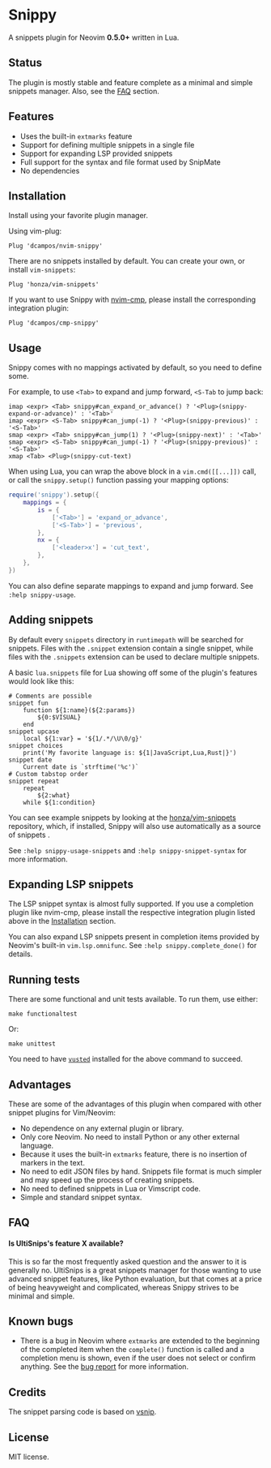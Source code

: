 # Snippy

A snippets plugin for Neovim **0.5.0+** written in Lua.

## Status

The plugin is mostly stable and feature complete as a minimal and simple snippets manager.
Also, see the [FAQ](#faq) section.

## Features

* Uses the built-in `extmarks` feature
* Support for defining multiple snippets in a single file
* Support for expanding LSP provided snippets
* Full support for the syntax and file format used by SnipMate
* No dependencies

## Installation

Install using your favorite plugin manager.

Using vim-plug:

```vim
Plug 'dcampos/nvim-snippy'
```

There are no snippets installed by default. You can create your own, or install
`vim-snippets`:

```vim
Plug 'honza/vim-snippets'
```

If you want to use Snippy with [nvim-cmp][2], please install the corresponding
integration plugin:

```vim
Plug 'dcampos/cmp-snippy'
```

## Usage

Snippy comes with no mappings activated by default, so you need to define
some.

For example, to use `<Tab>` to expand and jump forward, `<S-Tab` to jump back:

```vim
imap <expr> <Tab> snippy#can_expand_or_advance() ? '<Plug>(snippy-expand-or-advance)' : '<Tab>'
imap <expr> <S-Tab> snippy#can_jump(-1) ? '<Plug>(snippy-previous)' : '<S-Tab>'
smap <expr> <Tab> snippy#can_jump(1) ? '<Plug>(snippy-next)' : '<Tab>'
smap <expr> <S-Tab> snippy#can_jump(-1) ? '<Plug>(snippy-previous)' : '<S-Tab>'
xmap <Tab> <Plug>(snippy-cut-text)
```

When using Lua, you can wrap the above block in a `vim.cmd([[...]])` call, or
call the `snippy.setup()` function passing your mapping options:

```lua
require('snippy').setup({
    mappings = {
        is = {
            ['<Tab>'] = 'expand_or_advance',
            ['<S-Tab>'] = 'previous',
        },
        nx = {
            ['<leader>x'] = 'cut_text',
        },
    },
})
```

You can also define separate mappings to expand and jump forward. See `:help snippy-usage`.

## Adding snippets

By default every `snippets` directory in `runtimepath` will be searched for
snippets. Files with the `.snippet` extension contain a single snippet, while
files with the `.snippets` extension can be used to declare multiple snippets.

A basic `lua.snippets` file for Lua showing off some of the plugin's features
would look like this:

```vim-snippet
# Comments are possible
snippet fun
	function ${1:name}(${2:params})
		${0:$VISUAL}
	end
snippet upcase
	local ${1:var} = '${1/.*/\U\0/g}'
snippet choices
	print('My favorite language is: ${1|JavaScript,Lua,Rust|}')
snippet date
	Current date is `strftime('%c')`
# Custom tabstop order
snippet repeat
	repeat
		${2:what}
	while ${1:condition}
```

You can see example snippets by looking at the [honza/vim-snippets][3]
repository, which, if installed, Snippy will also use automatically as a source
of snippets .

See `:help snippy-usage-snippets` and `:help snippy-snippet-syntax` for more
information.

## Expanding LSP snippets

The LSP snippet syntax is almost fully supported. If you use a completion plugin
like nvim-cmp, please install the respective integration plugin listed
above in the [Installation](#installation) section.

You can also expand LSP snippets present in completion items provided by Neovim's
built-in `vim.lsp.omnifunc`. See `:help snippy.complete_done()` for details.

## Running tests

There are some functional and unit tests available. To run them, use either:

```
make functionaltest
```

Or:

```
make unittest
```

You need to have [`vusted`][4] installed for the above command to succeed.

## Advantages

These are some of the advantages of this plugin when compared with other snippet plugins for Vim/Neovim:

* No dependence on any external plugin or library.
* Only core Neovim. No need to install Python or any other external language.
* Because it uses the built-in `extmarks` feature, there is no insertion of markers in the text.
* No need to edit JSON files by hand. Snippets file format is much simpler and may speed up the process of creating snippets.
* No need to defined snippets in Lua or Vimscript code.
* Simple and standard snippet syntax.

## FAQ

#### Is UltiSnips's feature X available?

This is so far the most frequently asked question and the answer to it is
generally no. UltiSnips is a great snippets manager for those wanting to use
advanced snippet features, like Python evaluation, but that comes at a price of
being heavyweight and complicated, whereas Snippy strives to be minimal and
simple.

## Known bugs

* There is a bug in Neovim where `extmarks` are extended to the beginning of the completed item when the `complete()` function is called and a completion menu is shown, even if the user does not select or confirm anything. See the [bug report][1] for more information.

## Credits

The snippet parsing code is based on [vsnip][5].

## License

MIT license.

[1]: https://github.com/neovim/neovim/issues/13816
[2]: https://github.com/hrsh7th/nvim-cmp
[3]: https://github.com/honza/vim-snippets
[4]: https://github.com/notomo/vusted
[5]: https://github.com/hrsh7th/vim-vsnip
